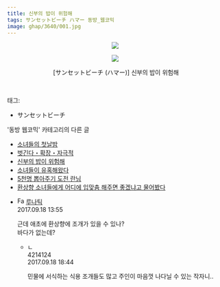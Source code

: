 ```yaml
---
title: 신부의 밥이 위험해
tags: サンセットビーチ ハマー 동방_웹코믹
image: ghap/3640/001.jpg
---
```

<div class="article">
<p style="text-align: center; clear: none; float: none;"><img src="{{ site.nasurl }}/ghap/3640/001.jpg"/></p>
<p style="text-align: center; clear: none; float: none;"><img src="{{ site.nasurl }}/ghap/3640/002.jpg"/></p>
<p style="text-align: center; clear: none; float: none;"> [サンセットビーチ (ハマー)] 신부의 밥이 위험해</p>
<p><br/></p>
</div><div class="tagTrail">
<p>태그: </p>
<ul>
<li>サンセットビーチ</li>
</ul>
</div><div class="another">
<p>'동방 웹코믹' 카테고리의 다른 글</p>
<ul>
<li><a href="/2017-08-12-ghap_3642">소녀들의 첫날밤</a></li>
<li><a href="/2017-08-12-ghap_3641">벗긴다・확장・자극적</a></li>
<li><a href="/2017-08-12-ghap_3640">신부의 밥이 위험해</a></li>
<li><a href="/2017-08-12-ghap_3639">소녀들이 유혹해왔다</a></li>
<li><a href="/2017-08-10-ghap_3637">5천명 뽑아주기 도전 란님</a></li>
<li><a href="/2017-08-10-ghap_3636">환상향 소녀들에게 어디에 입맞춤 해주면 좋겠냐고 물어봤다</a></li>
</ul>
</div><div class="cb_module cb_fluid">
<div class="cb_wrt cb_profile">
<div class="comment">
<ul>
<li class="cb_thumb_off" id="comment15085369">
<div class="cb_comment_area">
<div class="cb_info_area">
<div class="cb_section">
<span class="cb_nick_name"><img alt="Favicon of http://blog.naver.com/berko77/221097356398" height="16" onerror="this.onerror=null;this.parentNode.removeChild(this)" src="http://blog.naver.com/favicon.ico" width="16"/> <a href="http://blog.naver.com/berko77/221097356398" onclick="return openLinkInNewWindow(this)">루나틱</a></span>
</div>
<div class="cb_section">
<span class="cb_date">2017.09.18 13:55 </span>
</div>
</div>
<div class="cb_dsc_comment">
<p class="cb_dsc">
											근데 애초에 환상향에 조개가 있을 수 있나?<br/>
바다가 없는데? 
										</p>
</div>
<ul>
<li class="cb_thumb_off" id="comment15085509">
<span class="cb_bu_subnode">ㄴ</span>
<div class="cb_comment_area">
<div class="cb_info_area">
<div class="cb_section">
<span class="cb_nick_name">4214124</span>
</div>
<div class="cb_section">
<span class="cb_date">2017.09.18 18:44 </span>
</div>
</div>
<div class="cb_dsc_comment">
<p class="cb_dsc">
																민물에 서식하는 식용 조개들도 많고 주인이 마음껏 나다닐 수 있는 작자니..
															</p>
</div>
</div>
</li>
</ul>
</div></li>
</ul>
</div>
</div><!-- commentList close -->
</div>